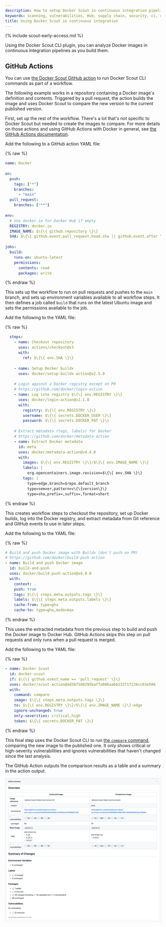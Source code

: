 ```yaml
---
description: How to setup Docker Scout in continuous integration pipelines
keywords: scanning, vulnerabilities, Hub, supply chain, security, ci, continuous integration, github actions, gitlab
title: Using Docker Scout in continuous integration
---
```


{% include scout-early-access.md %}

Using the Docker Scout CLI plugin, you can analyze Docker images in
continuous integration pipelines as you build them.

## GitHub Actions

You can use [the Docker Scout GitHub action](https://github.com/docker/scout-action) to run Docker Scout CLI commands
as part of a workflow.

The following example works in a repository containing a Docker image's definition and contents. Triggered by a pull request, the action builds the
image and uses Docker Scout to compare the new version to the current published
version.

First, set up the rest of the workflow. There's a lot that's not specific to Docker 
Scout but needed to create the images to compare. For more details on those actions and using GitHub Actions 
with Docker in general, see [the GitHub Actions documentation](../build/ci/github-actions/index.md).

Add the following to a GitHub action YAML file:

{% raw %}
```yaml
name: Docker

on:
  push:
    tags: ["*"]
    branches:
      - "main"
  pull_request:
    branches: ["**"]

env:
  # Use docker.io for Docker Hub if empty
  REGISTRY: docker.io
  IMAGE_NAME: $\{\{ github.repository \}\}
  SHA: $\{\{ github.event.pull_request.head.sha || github.event.after \}\}

jobs:
  build:
    runs-on: ubuntu-latest
    permissions:
      contents: read
      packages: write
```
{% endraw %}

This sets up the workflow to run on pull requests and pushes to the `main`
branch, and sets up environment variables available to all workflow steps. It
then defines a job called `build` that runs on the latest Ubuntu image and sets
the permissions available to the job.

Add the following to the YAML file:

{% raw %}
```yaml
  steps:
    - name: Checkout repository
      uses: actions/checkout@v3
      with:
        ref: $\{\{ env.SHA \}\}

    - name: Setup Docker buildx
      uses: docker/setup-buildx-action@v2.5.0

    # Login against a Docker registry except on PR
    # https://github.com/docker/login-action
    - name: Log into registry $\{\{ env.REGISTRY \}\}
      uses: docker/login-action@v2.1.0
      with:
        registry: $\{\{ env.REGISTRY \}\}
        username: $\{\{ secrets.DOCKER_USER \}\}
        password: $\{\{ secrets.DOCKER_PAT \}\}

    # Extract metadata (tags, labels) for Docker
    # https://github.com/docker/metadata-action
    - name: Extract Docker metadata
      id: meta
      uses: docker/metadata-action@v4.4.0
      with:
        images: $\{\{ env.REGISTRY \}\}/$\{\{ env.IMAGE_NAME \}\}
        labels: |
          org.opencontainers.image.revision=$\{\{ env.SHA \}\}
        tags: |
          type=edge,branch=$repo.default_branch
          type=semver,pattern=v\{\{version\}\}
          type=sha,prefix=,suffix=,format=short
```
{% endraw %}

This creates workflow steps to checkout the repository, set up Docker buildx,
log into the Docker registry, and extract metadata from Git reference and GitHub
events to use in later steps.

Add the following to the YAML file:

{% raw %}
```yaml
# Build and push Docker image with Buildx (don't push on PR)
# https://github.com/docker/build-push-action
- name: Build and push Docker image
  id: build-and-push
  uses: docker/build-push-action@v4.0.0
  with:
    context: .
    push: true
    tags: $\{\{ steps.meta.outputs.tags \}\}
    labels: $\{\{ steps.meta.outputs.labels \}\}
    cache-from: type=gha
    cache-to: type=gha,mode=max
```
{% endraw %}

This uses the extracted metadata from the previous step to build and push the
Docker image to Docker Hub. GitHub Actions skips this step on pull requests and
only runs when a pull request is merged.

Add the following to the YAML file:

{% raw %}
```yaml
- name: Docker Scout
  id: docker-scout
  if: $\{\{ github.event_name == 'pull_request' \}\}
  uses: docker/scout-action@dd36f5b0295baffa006aa6623371f226cc03e506
  with:
    command: compare
    image: $\{\{ steps.meta.outputs.tags \}\}
    to: $\{\{ env.REGISTRY \}\}/$\{\{ env.IMAGE_NAME \}\}:edge
    ignore-unchanged: true
    only-severities: critical,high
    token: $\{\{ secrets.DOCKER_PAT \}\}
```
{% endraw %}

This final step uses the Docker Scout CLI to run [the `compare` command](../engine/reference/commandline/scout_compare.md), comparing the new
image to the published one. It only shows critical or high-severity vulnerabilities and 
ignores vulnerabilities that haven't changed since the last analysis.

The GitHub Action outputs the comparison results as a table and a summary
in the action output.

![A screenshot showing the results of Docker Scout output in a GitHub Action](./images/gha-output.png)
